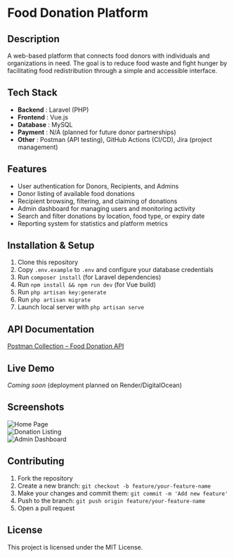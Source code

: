 # Food Donation Platform

## Description  
A web-based platform that connects food donors with individuals and organizations in need. The goal is to reduce food waste and fight hunger by facilitating food redistribution through a simple and accessible interface.

## Tech Stack  
- **Backend** : Laravel (PHP)  
- **Frontend** : Vue.js  
- **Database** : MySQL  
- **Payment** : N/A (planned for future donor partnerships)  
- **Other** : Postman (API testing), GitHub Actions (CI/CD), Jira (project management)

## Features  
- User authentication for Donors, Recipients, and Admins  
- Donor listing of available food donations  
- Recipient browsing, filtering, and claiming of donations  
- Admin dashboard for managing users and monitoring activity  
- Search and filter donations by location, food type, or expiry date  
- Reporting system for statistics and platform metrics  

## Installation & Setup  
1. Clone this repository  
2. Copy `.env.example` to `.env` and configure your database credentials  
3. Run `composer install` (for Laravel dependencies)  
4. Run `npm install && npm run dev` (for Vue build)  
5. Run `php artisan key:generate`  
6. Run `php artisan migrate`  
7. Launch local server with `php artisan serve`

## API Documentation  
[Postman Collection – Food Donation API]([https://www.postman.com/lucbanze/workspace/food-donation-platform])

## Live Demo  
_Coming soon_ (deployment planned on Render/DigitalOcean)

## Screenshots  
<!-- Replace with actual image links -->
![Home Page](screenshots/homepage.png)  
![Donation Listing](screenshots/listing.png)  
![Admin Dashboard](screenshots/admin.png)

## Contributing  
1. Fork the repository  
2. Create a new branch: `git checkout -b feature/your-feature-name`  
3. Make your changes and commit them: `git commit -m 'Add new feature'`  
4. Push to the branch: `git push origin feature/your-feature-name`  
5. Open a pull request

## License  
This project is licensed under the MIT License.
